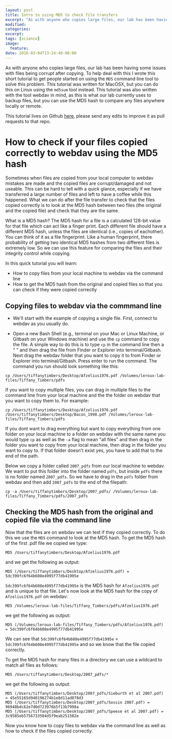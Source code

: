 ```yaml
---
layout: post
title: Intro to using MD5 to check file transfers
excerpt: "As with anyone who copies large files, our lab has been having some issues with files being corrupt after copying."
modified: 
categories: 
excerpt:
tags: [science]
image:
  feature:
date: 2016-03-04T13:24:49-08:00
---
```


As with anyone who copies large files, our lab has been having some issues with files 
being corrupt after copying. To help deal with this I wrote this short tutorial to get 
people started on using the `MD5` command line tool to solve this problem. This tutorial
was written for MacOSX, but you can do this on Linux using the `md5sum` tool instead. This
tutorial was also written with the tool webdav in mind, as this is what our lab currently
uses to backup files, but you can use the MD5 hash to compare any files anywhere locally 
or remote.

This tutorial lives on Github [here](https://github.com/ttimbers/MD5_check_with_webdav), 
please send any edits to improve it as pull requests to that repo. 

# How to check if your files copied correctly to webdav using the MD5 hash

Sometimes when files are copied from your local computer to webdav mistakes are made and 
the copied files are corrupt/damaged and not useable. This can be hard to tell with a 
quick glance, especially if we have transferred a large number of files and left to have a 
coffee while this happened. What we can do after the file transfer to check that the files
copied correctly is to look at the MD5 hash between two files (the original and the copied
file) and check that they are the same. 

What is a MD5 hash? The MD5 hash for a file is a calculated 128-bit value for that file
which can act like a finger print. Each different file should have a different MD5 hash, 
unless the files are identical (i.e., copies of eachother). You can think of it as a file
fingerprint. Like a human fingerprint, there probability of getting two identical MD5 
hashes from two different files is extremely low. So we can use this feature for comparing 
the files and their integrity control while copying.

In this quick tutorial you will learn:
* How to copy files from your local machine to webdav via the command line
* How to get the MD5 hash from the original and copied files so that you can check if they were copied correctly

## Copying files to webdav via the commmand line

* We'll start with the example of copying a single file. First, connect to webdav as you 
usually do.

* Open a new Bash Shell (e.g., terminal on your Mac or Linux Machine, or Gitbash on your 
Windows machine) and use the `cp` command to copy the file. A simple way to do this is to
type `cp` in the command line then a " " and then drag the file from Finder or Explorer 
into terminal/Gitbash. Next drag the webdav folder that you want to copy it to from 
Finder or Explorer into terminal/Gitbash. Press enter to run the command. The command you
run should look something like this:

~~~
cp /Users/tiffanytimbers/Desktop/Afzelius1976.pdf /Volumes/leroux-lab-files/Tiffany_Timbers/pdfs
~~~

If you want to copy multiple files, you can drag in multiple files to the command line 
from your local machine and the the folder on webdav that you want to copy them to. For
example:

~~~
cp /Users/tiffanytimbers/Desktop/Afzelius1976.pdf /Users/tiffanytimbers/Desktop/Bacon_1998.pdf /Volumes/leroux-lab-files/Tiffany_Timbers/pdfs
~~~

If you dont want to drag everything but want to copy everything from one folder on your 
local machine to a folder on webdav with the same name you would type `cp` as well as the 
`-a` flag to mean "all files" and then drag in the folder you want to copy from your local
machine, then drag in the folder you want to copy to. If that folder doesn't exist yes, 
you have to add that to the end of the path. 

Below we copy a folder called `2007_pdfs` from our local machine to webdav. We want to put 
this folder into the folder named `pdfs`, but inside `pdfs` there is no folder named 
`2007_pdfs`. So we have to drag in the `pdfs` folder from webdav and then add `2007_pdfs`
to the end of the filepath:

~~~
cp -a /Users/tiffanytimbers/Desktop/2007_pdfs/ /Volumes/leroux-lab-files/Tiffany_Timbers/pdfs/2007_pdfs
~~~

## Checking the MD5 hash from the original and copied file via the command line

Now that the files are on webdav we can test if they copied correctly. To do this we use 
the `MD5` command to look at the MD5 hash. To get the MD5 hash of the first .pdf file we 
copied we type:

~~~
MD5 /Users/tiffanytimbers/Desktop/Afzelius1976.pdf
~~~ 

and we get the following as output:

~~~
MD5 (/Users/tiffanytimbers/Desktop/Afzelius1976.pdf) = 5dc399fc6f64b608e4995f77db41995e
~~~

`5dc399fc6f64b608e4995f77db41995e` is the MD5 hash for `Afzelius1976.pdf` and is unique to
that file. Let's now look at the MD5 hash for the copy of `Afzelius1976.pdf` on webdav:

~~~
MD5 /Volumes/leroux-lab-files/Tiffany_Timbers/pdfs/Afzelius1976.pdf
~~~

we get the following as output:

~~~
MD5 (/Volumes/leroux-lab-files/Tiffany_Timbers/pdfs/Afzelius1976.pdf) = 5dc399fc6f64b608e4995f77db41995e
~~~

We can see that `5dc399fc6f64b608e4995f77db41995e` = `5dc399fc6f64b608e4995f77db41995e` 
and so we know that the file copied correctly.

To get the MD5 hash for many files in a directory we can use a wildcard to match all files
as follows:

~~~
MD5 /Users/tiffanytimbers/Desktop/2007_pdfs/*
~~~

we get the following as output:

~~~
MD5 (/Users/tiffanytimbers/Desktop/2007_pdfs/Sieburth et al 2007.pdf) = 45e55165d940196274b1e8d11ad078d3
MD5 (/Users/tiffanytimbers/Desktop/2007_pdfs/Sossin 2007.pdf) = 96948bdc62e7d0d723976b5f13b7998a
MD5 (/Users/tiffanytimbers/Desktop/2007_pdfs/Speese et al 2007.pdf) = 3c9585eb5756733504d5f9eab251502e
~~~

Now you know how to copy files to webdav via the command line as well as how to check if 
the files copied correctly. 